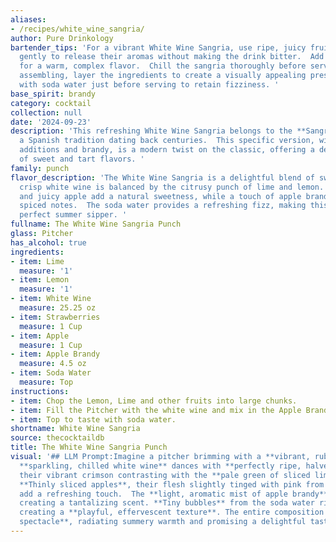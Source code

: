 ```yaml
---
aliases:
- /recipes/white_wine_sangria/
author: Pure Drinkology
bartender_tips: 'For a vibrant White Wine Sangria, use ripe, juicy fruit and muddle
  gently to release their aromas without making the drink bitter.  Add the apple brandy
  for a warm, complex flavor.  Chill the sangria thoroughly before serving.  When
  assembling, layer the ingredients to create a visually appealing presentation.  Top
  with soda water just before serving to retain fizziness. '
base_spirit: brandy
category: cocktail
collection: null
date: '2024-09-23'
description: 'This refreshing White Wine Sangria belongs to the **Sangria family**,
  a Spanish tradition dating back centuries.  This specific version, with its fruity
  additions and brandy, is a modern twist on the classic, offering a delightful blend
  of sweet and tart flavors. '
family: punch
flavor_description: 'The White Wine Sangria is a delightful blend of sweet and tart.  The
  crisp white wine is balanced by the citrusy punch of lime and lemon.  Ripe strawberries
  and juicy apple add a natural sweetness, while a touch of apple brandy brings warm,
  spiced notes.  The soda water provides a refreshing fizz, making this sangria a
  perfect summer sipper. '
fullname: The White Wine Sangria Punch
glass: Pitcher
has_alcohol: true
ingredients:
- item: Lime
  measure: '1'
- item: Lemon
  measure: '1'
- item: White Wine
  measure: 25.25 oz
- item: Strawberries
  measure: 1 Cup
- item: Apple
  measure: 1 Cup
- item: Apple Brandy
  measure: 4.5 oz
- item: Soda Water
  measure: Top
instructions:
- item: Chop the Lemon, Lime and other fruits into large chunks.
- item: Fill the Pitcher with the white wine and mix in the Apple Brandy.
- item: Top to taste with soda water.
shortname: White Wine Sangria
source: thecocktaildb
title: The White Wine Sangria Punch
visual: '## LLM Prompt:Imagine a pitcher brimming with a **vibrant, ruby-red sangria**.  The
  **sparkling, chilled white wine** dances with **perfectly ripe, halved strawberries**,
  their vibrant crimson contrasting with the **pale green of sliced limes and lemons**.
  **Thinly sliced apples**, their flesh slightly tinged with pink from the soaking,
  add a refreshing touch.  The **light, aromatic mist of apple brandy** lingers above,
  creating a tantalizing scent. **Tiny bubbles** from the soda water rise to the surface,
  creating a **playful, effervescent texture**. The entire composition is an **inviting
  spectacle**, radiating summery warmth and promising a delightful taste experience. '
---
```



